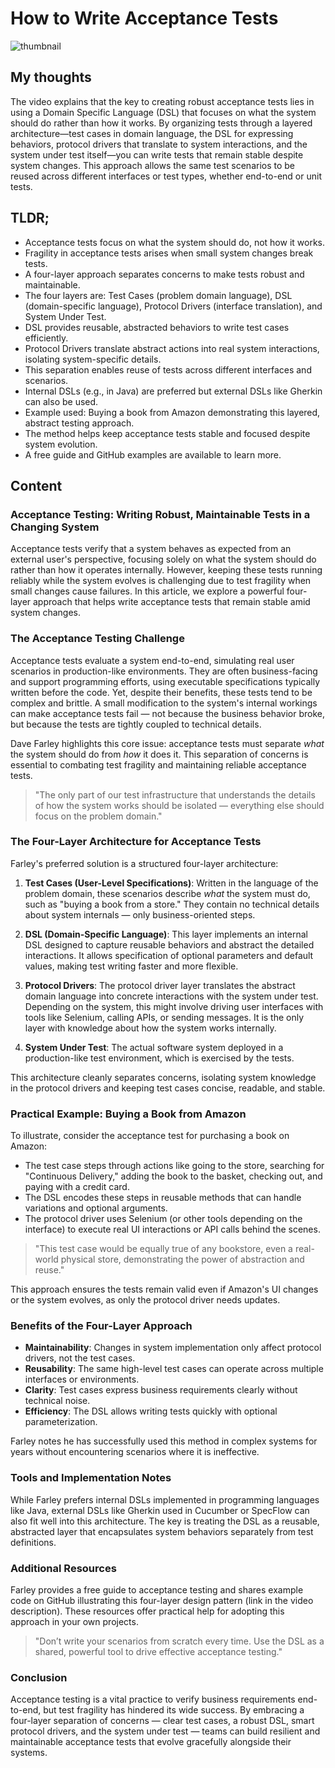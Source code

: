 # How to Write Acceptance Tests
![thumbnail](https://i.ytimg.com/vi/JDD5EEJgpHU/maxresdefault.jpg)

## My thoughts

The video explains that the key to creating robust acceptance tests lies in using a Domain Specific Language (DSL) that focuses on what the system should do rather than how it works. By organizing tests through a layered architecture—test cases in domain language, the DSL for expressing behaviors, protocol drivers that translate to system interactions, and the system under test itself—you can write tests that remain stable despite system changes. This approach allows the same test scenarios to be reused across different interfaces or test types, whether end-to-end or unit tests.

## TLDR;
- Acceptance tests focus on what the system should do, not how it works.
- Fragility in acceptance tests arises when small system changes break tests.
- A four-layer approach separates concerns to make tests robust and maintainable.
- The four layers are: Test Cases (problem domain language), DSL (domain-specific language), Protocol Drivers (interface translation), and System Under Test.
- DSL provides reusable, abstracted behaviors to write test cases efficiently.
- Protocol Drivers translate abstract actions into real system interactions, isolating system-specific details.
- This separation enables reuse of tests across different interfaces and scenarios.
- Internal DSLs (e.g., in Java) are preferred but external DSLs like Gherkin can also be used.
- Example used: Buying a book from Amazon demonstrating this layered, abstract testing approach.
- The method helps keep acceptance tests stable and focused despite system evolution.
- A free guide and GitHub examples are available to learn more.



## Content

### Acceptance Testing: Writing Robust, Maintainable Tests in a Changing System

Acceptance tests verify that a system behaves as expected from an external user's perspective, focusing solely on what the system should do rather than how it operates internally. However, keeping these tests running reliably while the system evolves is challenging due to test fragility when small changes cause failures. In this article, we explore a powerful four-layer approach that helps write acceptance tests that remain stable amid system changes.

### The Acceptance Testing Challenge

Acceptance tests evaluate a system end-to-end, simulating real user scenarios in production-like environments. They are often business-facing and support programming efforts, using executable specifications typically written before the code. Yet, despite their benefits, these tests tend to be complex and brittle. A small modification to the system's internal workings can make acceptance tests fail — not because the business behavior broke, but because the tests are tightly coupled to technical details.

Dave Farley highlights this core issue: acceptance tests must separate *what* the system should do from *how* it does it. This separation of concerns is essential to combating test fragility and maintaining reliable acceptance tests.

> "The only part of our test infrastructure that understands the details of how the system works should be isolated — everything else should focus on the problem domain."

### The Four-Layer Architecture for Acceptance Tests

Farley's preferred solution is a structured four-layer architecture:

1. **Test Cases (User-Level Specifications)**: Written in the language of the problem domain, these scenarios describe *what* the system must do, such as "buying a book from a store." They contain no technical details about system internals — only business-oriented steps.

2. **DSL (Domain-Specific Language)**: This layer implements an internal DSL designed to capture reusable behaviors and abstract the detailed interactions. It allows specification of optional parameters and default values, making test writing faster and more flexible.

3. **Protocol Drivers**: The protocol driver layer translates the abstract domain language into concrete interactions with the system under test. Depending on the system, this might involve driving user interfaces with tools like Selenium, calling APIs, or sending messages. It is the only layer with knowledge about how the system works internally.

4. **System Under Test**: The actual software system deployed in a production-like test environment, which is exercised by the tests.

This architecture cleanly separates concerns, isolating system knowledge in the protocol drivers and keeping test cases concise, readable, and stable.

### Practical Example: Buying a Book from Amazon

To illustrate, consider the acceptance test for purchasing a book on Amazon:
- The test case steps through actions like going to the store, searching for "Continuous Delivery," adding the book to the basket, checking out, and paying with a credit card.
- The DSL encodes these steps in reusable methods that can handle variations and optional arguments.
- The protocol driver uses Selenium (or other tools depending on the interface) to execute real UI interactions or API calls behind the scenes.

> "This test case would be equally true of any bookstore, even a real-world physical store, demonstrating the power of abstraction and reuse."

This approach ensures the tests remain valid even if Amazon's UI changes or the system evolves, as only the protocol driver needs updates.

### Benefits of the Four-Layer Approach

- **Maintainability**: Changes in system implementation only affect protocol drivers, not the test cases.
- **Reusability**: The same high-level test cases can operate across multiple interfaces or environments.
- **Clarity**: Test cases express business requirements clearly without technical noise.
- **Efficiency**: The DSL allows writing tests quickly with optional parameterization.

Farley notes he has successfully used this method in complex systems for years without encountering scenarios where it is ineffective.

### Tools and Implementation Notes

While Farley prefers internal DSLs implemented in programming languages like Java, external DSLs like Gherkin used in Cucumber or SpecFlow can also fit well into this architecture. The key is treating the DSL as a reusable, abstracted layer that encapsulates system behaviors separately from test definitions.

### Additional Resources

Farley provides a free guide to acceptance testing and shares example code on GitHub illustrating this four-layer design pattern (link in the video description). These resources offer practical help for adopting this approach in your own projects.

> "Don’t write your scenarios from scratch every time. Use the DSL as a shared, powerful tool to drive effective acceptance testing."

### Conclusion

Acceptance testing is a vital practice to verify business requirements end-to-end, but test fragility has hindered its wide success. By embracing a four-layer separation of concerns — clear test cases, a robust DSL, smart protocol drivers, and the system under test — teams can build resilient and maintainable acceptance tests that evolve gracefully alongside their systems.
